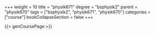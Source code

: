 +++
weight = 10
title = "physik671"
degree = "bsphysik2"
parent = "physik670"
tags = ["bsphysik2", "physik671", "physik670"]
categories = ["course"]
bookCollapseSection = false
+++

{{< genCoursePage >}}
